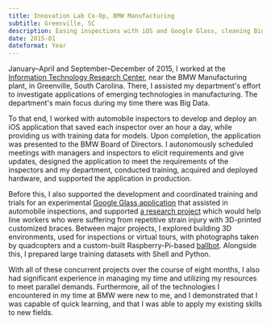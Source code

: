 ```yaml
---
title: Innovation Lab Co-Op, BMW Manufacturing
subtitle: Greenville, SC
description: Easing inspections with iOS and Google Glass, cleaning Big Data, and reducing injuries with 3D-Printing
date: 2015-01
dateformat: Year
---
```

January&ndash;April and September&ndash;December of 2015, I worked at the [Information Technology Research Center](https://www.bmwusfactory.com/manufacturing/building-a-better-bmw/information-technology-research-center/), near the BMW Manufacturing plant, in Greenville, South Carolina. There, I assisted my department's effort to investigate applications of emerging technologies in manufacturing. The department's main focus during my time there was Big Data.

To that end, I worked with automobile inspectors to develop and deploy an iOS application that saved each inspector over an hour a day, while providing us with training data for models. Upon completion, the application was presented to the BMW Board of Directors. I autonomously scheduled meetings with managers and inspectors to elicit requirements and give updates, designed the application to meet the requirements of the inspectors and my department, conducted training, acquired and deployed hardware, and supported the application in production.

Before this, I also supported the development and coordinated training and trials for an experimental [Google Glass application](http://www.bmwblog.com/2014/11/19/bmw-visual-inspection-memory-function-via-google-glass/) that assisted in automobile inspections, and supported [a research project](https://www.theguardian.com/technology/2014/jul/04/bmw-3d-prints-new-thumbs-for-factory-workers) which would help line workers who were suffering from repetitive strain injury with 3D-printed customized braces. Between major projects, I explored building 3D environments, used for inspections or virtual tours, with photographs taken by quadcopters and a custom-built Raspberry-Pi-based [ballbot](https://en.wikipedia.org/wiki/Ballbot). Alongside this, I prepared large training datasets with Shell and Python.

With all of these concurrent projects over the course of eight months, I also had significant experience in managing my time and utilizing my resources to meet parallel demands. Furthermore, all of the technologies I encountered in my time at BMW were new to me, and I demonstrated that I was capable of quick learning, and that I was able to apply my existing skills to new fields.